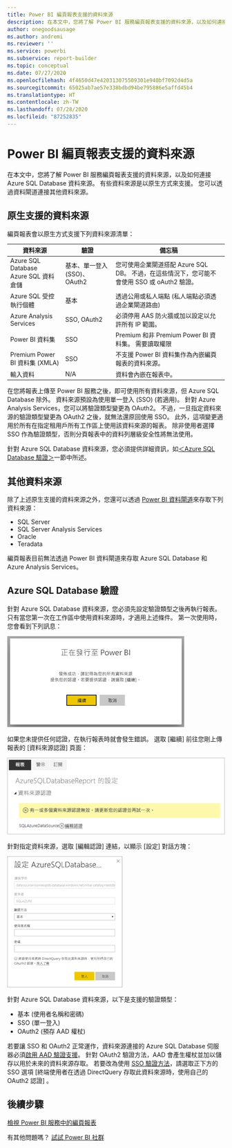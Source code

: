 ```yaml
---
title: Power BI 編頁報表支援的資料來源
description: 在本文中，您將了解 Power BI 服務編頁報表支援的資料來源，以及如何連接至 Azure SQL Database 資料來源。
author: onegoodsausage
ms.author: andremi
ms.reviewer: ''
ms.service: powerbi
ms.subservice: report-builder
ms.topic: conceptual
ms.date: 07/27/2020
ms.openlocfilehash: 4f4650d47e420313075509301e940bf7092d4d5a
ms.sourcegitcommit: 65025ab7ae57e338bdbd94be795886e5affd45b4
ms.translationtype: HT
ms.contentlocale: zh-TW
ms.lasthandoff: 07/28/2020
ms.locfileid: "87252835"
---
```

# <a name="supported-data-sources-for-power-bi-paginated-reports"></a>Power BI 編頁報表支援的資料來源

在本文中，您將了解 Power BI 服務編頁報表支援的資料來源，以及如何連接 Azure SQL Database 資料來源。 有些資料來源是以原生方式來支援。 您可以透過資料閘道連接其他資料來源。

## <a name="natively-supported-data-sources"></a>原生支援的資料來源

編頁報表會以原生方式支援下列資料來源清單：

| 資料來源 | 驗證 | 備忘稿 |
| --- | --- | --- |
| Azure SQL Database <br>Azure SQL 資料倉儲 | 基本、單一登入 (SSO)、OAuth2 | 您可使用企業閘道搭配 Azure SQL DB。 不過，在這些情況下，您可能不會使用 SSO 或 oAuth2 驗證。   |
| Azure SQL 受控執行個體 | 基本 | 透過公用或私人端點 (私人端點必須透過企業閘道路由)  |
| Azure Analysis Services | SSO, OAuth2 | 必須停用 AAS 防火牆或加以設定以允許所有 IP 範圍。|
| Power BI 資料集 | SSO | Premium 和非 Premium Power BI 資料集。 需要讀取權限 |
| Premium Power BI 資料集 (XMLA) | SSO | 不支援 Power BI 資料集作為內嵌編頁報表的資料來源。  |
| 輸入資料 | N/A | 資料會內嵌在報表中。 |

在您將報表上傳至 Power BI 服務之後，即可使用所有資料來源，但 Azure SQL Database 除外。 資料來源預設為使用單一登入 (SSO) (若適用)。 針對 Azure Analysis Services，您可以將驗證類型變更為 OAuth2。 不過，一旦指定資料來源的驗證類型變更為 OAuth2 之後，就無法還原回使用 SSO。  此外，這項變更適用於所有在指定租用戶所有工作區上使用該資料來源的報表。  除非使用者選擇 SSO 作為驗證類型，否則分頁報表中的資料列層級安全性將無法使用。

針對 Azure SQL Database 資料來源，您必須提供詳細資訊，如[＜Azure SQL Database 驗證＞](#azure-sql-database-authentication)一節中所述。

## <a name="other-data-sources"></a>其他資料來源

除了上述原生支援的資料來源之外，您還可以透過 [Power BI 資料閘道](../connect-data/service-gateway-onprem.md)來存取下列資料來源：

- SQL Server
- SQL Server Analysis Services
- Oracle
- Teradata

編頁報表目前無法透過 Power BI 資料閘道來存取 Azure SQL Database 和 Azure Analysis Services。

## <a name="azure-sql-database-authentication"></a>Azure SQL Database 驗證

針對 Azure SQL Database 資料來源，您必須先設定驗證類型之後再執行報表。 只有當您第一次在工作區中使用資料來源時，才適用上述條件。 第一次使用時，您會看到下列訊息：

![正在發行至 Power BI](media/paginated-reports-data-sources/power-bi-paginated-publishing.png)

如果您未提供任何認證，在執行報表時就會發生錯誤。 選取 [繼續] 前往您剛上傳報表的 [資料來源認證] 頁面：

![Azure SQL Database 的設定](media/paginated-reports-data-sources/power-bi-paginated-settings-azure-sql.png)

針對指定資料來源，選取 [編輯認證] 連結，以顯示 [設定] 對話方塊：

![設定 Azure SQL Database](media/paginated-reports-data-sources/power-bi-paginated-configure-azure-sql.png)

針對 Azure SQL Database 資料來源，以下是支援的驗證類型：

- 基本 (使用者名稱和密碼)
- SSO (單一登入)
- OAuth2 (預存 AAD 權杖)

若要讓 SSO 和 OAuth2 正常運作，資料來源連接的 Azure SQL Database 伺服器必須[啟用 AAD 驗證支援](https://docs.microsoft.com/azure/sql-database/sql-database-aad-authentication-configure)。 針對 OAuth2 驗證方法，AAD 會產生權杖並加以儲存以用於未來的資料來源存取。 若要改為使用 [SSO 驗證方法](https://docs.microsoft.com/power-bi/service-azure-sql-database-with-direct-connect#single-sign-on)，請選取正下方的 SSO 選項 [終端使用者在透過 DirectQuery 存取此資料來源時，使用自己的 OAuth2 認證] 。
  
## <a name="next-steps"></a>後續步驟

[檢視 Power BI 服務中的編頁報表](../consumer/paginated-reports-view-power-bi-service.md)

有其他問題嗎？ [試試 Power BI 社群](https://community.powerbi.com/)

